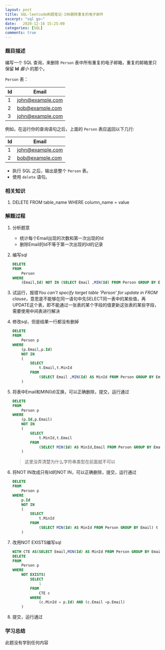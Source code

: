 ```yaml
---
layout: post
title: SQL-leetcode刷题笔记-196删除重复的电子邮件
excerpt: "sql go~"
date:   2020-12-16 15:25:00
categories: [SQL]
comments: true
---
```


### 题目描述

编写一个 SQL 查询，来删除 `Person` 表中所有重复的电子邮箱，重复的邮箱里只保留 **Id** *最小* 的那个。

`Person`  表：

| Id   | Email            |
| ---- | ---------------- |
| 1    | john@example.com |
| 2    | bob@example.com  |
| 3    | john@example.com |

例如，在运行你的查询语句之后，上面的 `Person` 表应返回以下几行:

| Id   | Email            |
| ---- | ---------------- |
| 1    | john@example.com |
| 2    | bob@example.com  |

- 执行 SQL 之后，输出是整个 `Person` 表。
- 使用 `delete` 语句。

### 相关知识

1. DELETE FROM table_name WHERE column_name = value

### 解题过程

1. 分析题意

   * 统计每个Email出现的次数和第一次出现的Id
   * 删除Email的Id不等于第一次出现的Id的记录

2. 编写sql

   ```sql
   DELETE 
   FROM 
       Person
   WHERE
       (Email,Id) NOT IN (SELECT Email ,MIN(Id) FROM Person GROUP BY Email)
   ```
   
3. 试运行，报错*You can't specify target table 'Person' for update in FROM clause*，意思是不能够在同一语句中先SELECT同一表中的某些值，再UPDATE这个表，即不能通过一张表的某个字段的值更新这张表的某些字段，需要使用中间表进行解决

4. 修改sql，但是结果一行都没有删掉

   ```sql
   DELETE 
   FROM 
       Person p
   WHERE
       (p.Email,p.Id) 
       NOT IN 
       (
           SELECT 
               t.Email,t.MinId 
           FROM 
               (SELECT Email ,MIN(Id) AS MinId FROM Person GROUP BY Email) t
       )
   ```

5. 将表中Email和MIN(Id)互换，可以正确删除，提交，运行通过

   ```sql
   DELETE 
   FROM 
       Person p
   WHERE
       (p.Id,p.Email) 
       NOT IN 
       (
           SELECT 
               t.MinId,t.Email
           FROM 
               (SELECT MIN(Id) AS MinId,Email FROM Person GROUP BY Email) t
       )
   ```

   > 这里没弄清楚为什么字符串类型在前面就不可以

6. 将NOT IN改成只有Id的NOT IN，可以正确删除，提交，运行通过

   ```sql
   DELETE 
   FROM 
       Person p
   WHERE
       p.Id
       NOT IN 
       (
           SELECT 
               t.MinId 
           FROM 
               (SELECT MIN(Id) AS MinId FROM Person GROUP BY Email) t
       )
   ```

7. 改用NOT EXISTS编写sql

   ```sql
   WITH CTE AS(SELECT Email,MIN(Id) AS MinId FROM Person GROUP BY Email)
   DELETE
   FROM
       Person p
   WHERE
       NOT EXISTS(
           SELECT
               1
           FROM
               CTE c
           WHERE
               (c.MinId = p.Id) AND (c.Email =p.Email)
       )
   ```

8. 提交，运行通过


### 学习总结

此题没有学到任何内容